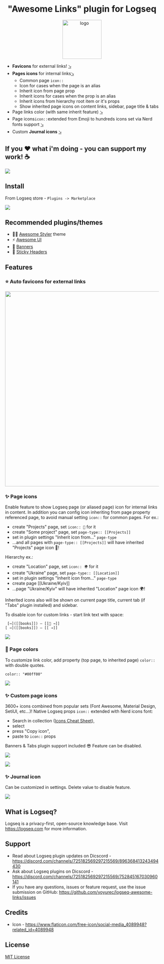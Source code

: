 <h1 align="center">"Awesome Links" plugin for Logseq</h1>
<p align="center">
    <a href="https://github.com/yoyurec/logseq-awesome-links">
        <img src="https://github.com/yoyurec/logseq-awesome-links/raw/main/icon.png" alt="logo" width="128" height="128" />
    </a>
</p>

* **Favicons** for external links! <a href="#-auto-favicons-for-external-links">🡖</a>
* **Pages icons** for internal links<a href="#-page-icons">🡖</a>
    * Common page `icon::`
    * Icon for cases when the page is an alias
    * Inherit icon from page prop
    * Inherit icons for cases when the prop is an alias
    * Inherit icons from hierarchy root item or it's props
    * Show inherited page icons on content links, sidebar, page title & tabs
* Page links color (with same inherit feature) <a href="#-page-colors">🡖</a>
* Page icons`icon::`extended from Emoji to hundreds icons set via Nerd fonts support <a href="#-custom-page-icons">🡖</a>
* Custom **Journal icons** <a href="#-journal-icon">🡖</a>

## If you ❤ what i'm doing - you can support my work! ☕
<a href="https://www.buymeacoffee.com/yoyurec"><img src="https://img.buymeacoffee.com/button-api/?text=Buy me a coffee&emoji=&slug=yoyurec&button_colour=FFDD00&font_colour=000000&font_family=Lato&outline_colour=000000&coffee_colour=ffffff" /></a>

## Install
From Logseq store - `Plugins -> Marketplace`

![](https://github.com/yoyurec/logseq-awesome-links/raw/main/screenshots/market.png)

## Recommended plugins/themes
* 🐱‍👤 [Awesome Styler](https://github.com/yoyurec/logseq-awesome-styler) theme
* ⚡ [Awesome UI](https://github.com/yoyurec/logseq-awesome-ui)
* 📰 [Banners](https://github.com/yoyurec/logseq-banners-plugin)
* 📌 [Sticky Headers](https://github.com/yoyurec/logseq-sticky-headers)

## Features

### ⭐ Auto favicons for external links

<img src="https://github.com/yoyurec/logseq-awesome-links/raw/main/screenshots/favicons.png" width="640">

### ✨ Page icons

Enable feature to show Logseq page (or aliased page) icon for internal links in content.
In addition you can config icon inheriting from page property referenced page, to avoid manual setting `icon::` for common pages.
For ex.:
* create "Projects" page, set `icon:: 🎯` for it
* create "Some project" page, set `page-type:: [[Projects]]`
* set in plugin settings "Inherit icon from..." `page-type`
* ...and all pages with `page-type:: [[Projects]]` will have inherited "Projects" page icon 🎯!

Hierarchy ex.:
* create "Location" page, set `icon:: 🌍` for it
* create "Ukraine" page, set `page-type:: [[Location]]`
* set in plugin settings "Inherit icon from..." `page-type`
* create page [[Ukraine/Kyiv]]
* ...page "Ukraine/Kyiv" will have inherited "Location" page icon 🌍!

Inherited icons also will be shown on current page title, current tab (if "Tabs" plugin installed) and sidebar.

To disable icon for custom links - start link text with space:
```
 [→]([[books]]) — [[📖 →]]
[ →]([[books]]) — [[ →]]
```

![](https://github.com/yoyurec/logseq-awesome-links/raw/main/screenshots/page-icons.png)

### 🎨 Page colors

To customize link color, add property (top page, to inherited page) `color::` with double quotes.

`color:: "#00ff00"`

![](https://github.com/yoyurec/logseq-awesome-links/raw/main/screenshots/colors.png)

### ✨ Custom page icons

3600+ icons combined from popular sets (Font Awesome, Material Design, SetiUI, etc...)!
Native Logseq props `icon::` extended with Nerd icons font:
* Search in collection ([Icons Cheat Sheet](https://www.nerdfonts.com/cheat-sheet)),
* select
* press "Copy icon",
* paste to `icon::` props

Banners & Tabs plugin support included 😎
Feature can be disabled.

![](https://github.com/yoyurec/logseq-awesome-links/raw/main/screenshots/nerd-icons.png)

![](https://github.com/yoyurec/logseq-awesome-links/raw/main/screenshots/nerd.png)

### ✨ Journal icon

Can be customized in settings.
Delete value to disable feature.

![](https://github.com/yoyurec/logseq-awesome-links/raw/main/screenshots/journal-icon.png)

## What is Logseq?
Logseq is a privacy-first, open-source knowledge base. Visit https://logseq.com for more information.

## Support
* Read about Logseq plugin updates on Dicscord - https://discord.com/channels/725182569297215569/896368413243494430
* Ask about Logseq plugins on Dicscord - https://discord.com/channels/725182569297215569/752845167030960141
* If you have any questions, issues or feature request, use the issue submission on GitHub: https://github.com/yoyurec/logseq-awesome-links/issues

## Credits
* Icon - https://www.flaticon.com/free-icon/social-media_4089948?related_id=4089948

## License

[MIT License](./LICENSE)
